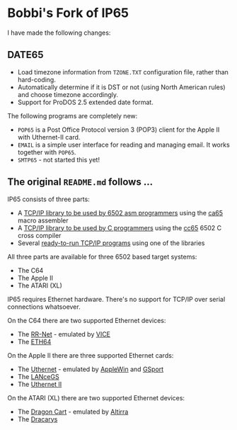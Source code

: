 # Bobbi's Fork of IP65

I have made the following changes:

## DATE65

 - Load timezone information from `TZONE.TXT` configuration file, rather than hard-coding.
 - Automatically determine if it is DST or not (using North American rules) and choose timezone accordingly.
 - Support for ProDOS 2.5 extended date format.

The following programs are completely new:

 - `POP65` is a Post Office Protocol version 3 (POP3) client for the Apple II with Uthernet-II card.
 - `EMAIL` is a simple user interface for reading and managing email.  It works together with `POP65`.
 - `SMTP65` - not started this yet!

## The original `README.md` follows ...

IP65 consists of three parts:
- A [TCP/IP library to be used by 6502 asm programmers](https://github.com/cc65/ip65/wiki/Library-for-asm-programs) using the [ca65](https://cc65.github.io/doc/ca65.html) macro assembler
- A [TCP/IP library to be used by C programmers](https://github.com/cc65/ip65/wiki/Library-for-C-programs) using the [cc65](https://cc65.github.io/doc/cc65.html) 6502 C cross compiler
- Several [ready-to-run TCP/IP programs](https://github.com/cc65/ip65/wiki/Ready-to-run-TCP_IP-programs) using one of the libraries

All three parts are available for three 6502 based target systems:
- The C64
- The Apple II
- The ATARI (XL)

IP65 requires Ethernet hardware. There's no support for TCP/IP over serial connections whatsoever.

On the C64 there are two supported Ethernet devices:
- The [RR-Net](http://wiki.icomp.de/wiki/RR-Net) - emulated by [VICE](http://vice-emu.sourceforge.net/)
- The [ETH64](https://www.ide64.org/eth64.html)

On the Apple II there are three supported Ethernet cards:
- The [Uthernet](https://web.archive.org/web/20150323031638/http://a2retrosystems.com/products.htm) - emulated by [AppleWin](https://github.com/AppleWin/AppleWin) and [GSport](https://david-schmidt.github.io/gsport/)
- The [LANceGS](https://web.archive.org/web/20010331001718/http://lancegs.a2central.com:80/)
- The [Uthernet II](http://a2retrosystems.com/products.htm)

On the ATARI (XL) there are two supported Ethernet devices:
- The [Dragon Cart](https://www.atari8ethernet.com/) - emulated by [Altirra](http://www.virtualdub.org/altirra.html)
- The [Dracarys](https://atariage.com/forums/topic/287376-preannouncement-dragon-cart-ii/)
